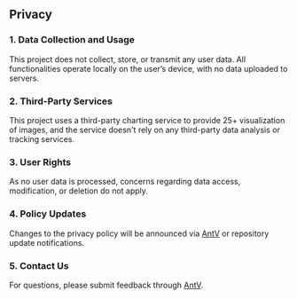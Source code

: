 ## Privacy

### 1. Data Collection and Usage

This project does not collect, store, or transmit any user data. All functionalities operate locally on the user’s device, with no data uploaded to servers.

### 2. Third-Party Services

This project uses a third-party charting service to provide 25+ visualization of images, and the service doesn't rely on any third-party data analysis or tracking services.

### 3. User Rights

As no user data is processed, concerns regarding data access, modification, or deletion do not apply.

### 4. Policy Updates

Changes to the privacy policy will be announced via [AntV](https://github.com/antvis) or repository update notifications.

### 5. Contact Us

For questions, please submit feedback through [AntV](https://github.com/antvis).
